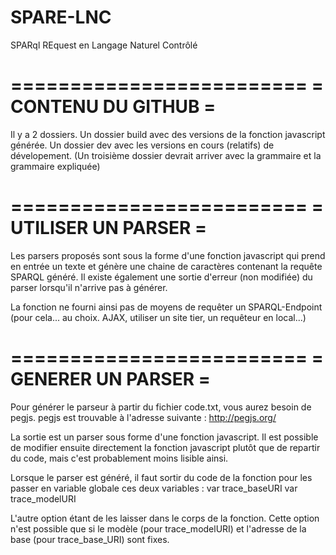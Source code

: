 # SPARE-LNC
SPARql REquest en Langage Naturel Contrôlé

=========================
=	CONTENU DU GITHUB	=
=========================
Il y a 2 dossiers.
Un dossier build avec des versions de la fonction javascript générée. 
Un dossier dev avec les versions en cours (relatifs) de dévelopement.
(Un troisième dossier devrait arriver avec la grammaire et la grammaire expliquée)

=========================
=	UTILISER UN PARSER	=
=========================
Les parsers proposés sont sous la forme d'une fonction javascript qui prend en entrée un texte et génère une chaine de caractères contenant la requête SPARQL généré. Il existe également une sortie d'erreur (non modifiée) du parser lorsqu'il n'arrive pas à générer.

La fonction ne fourni ainsi pas de moyens de requêter un SPARQL-Endpoint (pour cela... au choix. AJAX, utiliser un site tier, un requêteur en local...)

=========================
=	GENERER UN PARSER	=
=========================
Pour générer le parseur à partir du fichier code.txt, vous aurez besoin de pegjs. pegjs est trouvable à l'adresse suivante :
http://pegjs.org/

La sortie est un parser sous forme d'une fonction javascript.
Il est possible de modifier ensuite directement la fonction javascript plutôt que de repartir du code, mais c'est probablement moins lisible ainsi.

Lorsque le parser est généré, il faut sortir du code de la fonction pour les passer en variable globale ces deux variables :
var trace_baseURI
var trace_modelURI

L'autre option étant de les laisser dans le corps de la fonction. Cette option n'est possible que si le modèle (pour trace_modelURI) et l'adresse de la base (pour trace_base_URI) sont fixes.